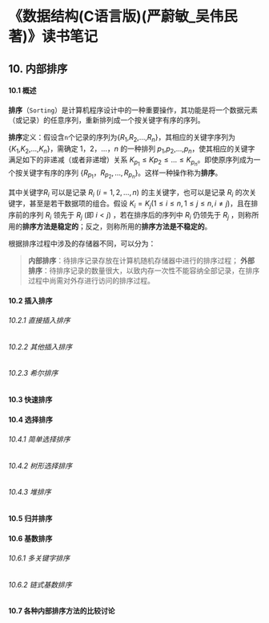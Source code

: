 # 《数据结构(C语言版)(严蔚敏_吴伟民著)》读书笔记

## 10. 内部排序

#### 10.1 概述

**排序**（`Sorting`）是计算机程序设计中的一种重要操作，其功能是将一个数据元素（或记录）的任意序列，重新排列成一个按关键字有序的序列。

**排序**定义：假设含`n`个记录的序列为{$R_1$,$R_2$,$\dots$,$R_n$}，其相应的关键字序列为{$K_1$,$K_2$,$\dots$,$K_n$}，需确定 $1，2，\dots，n$ 的一种排列 $p_1$,$p_2$,$\dots$,$p_n$，使其相应的关键字满足如下的非递减（或者非递增）关系 $K_{p_{1}} \le K{p_{2}} \le \dots \le K_{p_{n}}$。即使原序列成为一个按关键字有序的序列 {$R_{p_{1}}，R_{p_{2}}, \dots, R_{p_{n}}$}。这样一种操作称为**排序**。

其中关键字$R_i$ 可以是记录 $R_i$ ($i=1,2,\dots,n$) 的主关键字，也可以是记录 $R_i$ 的次关键字，甚至是若干数据项的组合。假设 $K_i=K_j (1 \le i \le n, 1 \le j \le n, i\ne j)$，且在排序前的序列 $R_i$ 领先于 $R_j$ (即 $i < j$) ，若在排序后的序列中 $R_i$ 仍领先于 $R_j$ ，则称所用的**排序方法是稳定的**；反之，则称所用的**排序方法是不稳定的**。

根据排序过程中涉及的存储器不同，可以分为：

> **内部排序**：待排序记录存放在计算机随机存储器中进行的排序过程；
> **外部排序**：待排序记录的数量很大，以致内存一次性不能容纳全部记录，在排序过程中尚需对外存进行访问的排序过程。


#### 10.2 插入排序
###### 10.2.1 直接插入排序
###### 10.2.2 其他插入排序
###### 10.2.3 希尔排序
#### 10.3 快速排序
#### 10.4 选择排序
###### 10.4.1 简单选择排序
###### 10.4.2 树形选择排序
###### 10.4.3 堆排序
#### 10.5 归并排序
#### 10.6 基数排序
###### 10.6.1 多关键字排序
###### 10.6.2 链式基数排序
#### 10.7 各种内部排序方法的比较讨论





